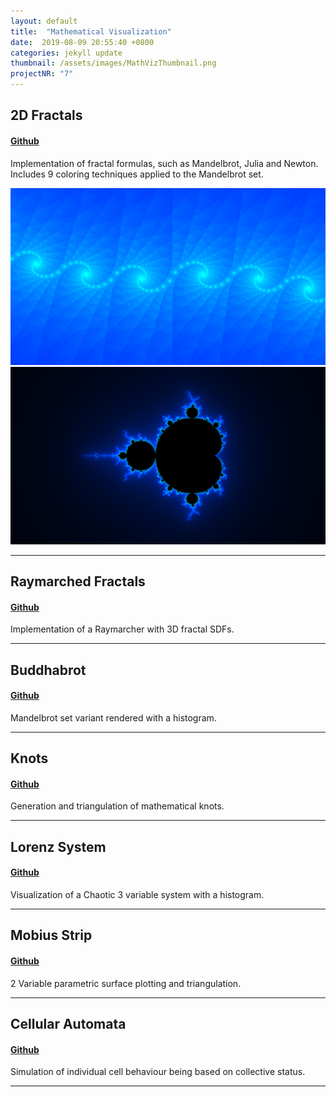 ```yaml
---
layout: default
title:  "Mathematical Visualization"
date:  2019-08-09 20:55:40 +0800
categories: jekyll update
thumbnail: /assets/images/MathVizThumbnail.png
projectNR: "7"
---
```


## 2D Fractals
#### [Github](https://github.com/JPBotelho/Fractal-Megacollection)
Implementation of fractal formulas, such as Mandelbrot, Julia and Newton. Includes 9 coloring techniques applied to the Mandelbrot set.

![Test](/assets/images/MathVizThumbnail.png "ageag")
![Test](/assets/images/Mandelbrot1.png "ageag")


---


## Raymarched Fractals
#### [Github](https://github.com/JPBotelho/Raymarched-Fractals/)
Implementation of a Raymarcher with 3D fractal SDFs.

---

## Buddhabrot
#### [Github](https://github.com/JPBotelho/Buddhabrot)
Mandelbrot set variant rendered with a histogram.

---

## Knots
#### [Github](https://github.com/JPBotelho/Knots)
Generation and triangulation of mathematical knots.

---

## Lorenz System
#### [Github](https://github.com/JPBotelho/Lorenz-System)
Visualization of a Chaotic 3 variable system with a histogram.

---

## Mobius Strip
#### [Github](https://github.com/JPBotelho/Mobius-Strip)
2 Variable parametric surface plotting and triangulation.

---

## Cellular Automata
#### [Github]()
Simulation of individual cell behaviour being based on collective status.

---